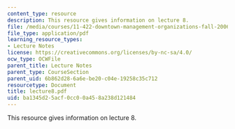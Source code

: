 ```yaml
---
content_type: resource
description: This resource gives information on lecture 8.
file: /media/courses/11-422-downtown-management-organizations-fall-2006/ba1345d25acf0cc00a458a238d121484_lecture8.pdf
file_type: application/pdf
learning_resource_types:
- Lecture Notes
license: https://creativecommons.org/licenses/by-nc-sa/4.0/
ocw_type: OCWFile
parent_title: Lecture Notes
parent_type: CourseSection
parent_uid: 6b862d28-6a6e-be20-c04e-19258c35c712
resourcetype: Document
title: lecture8.pdf
uid: ba1345d2-5acf-0cc0-0a45-8a238d121484
---
```

This resource gives information on lecture 8.